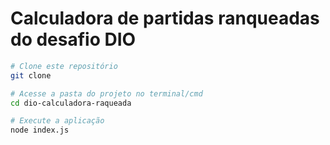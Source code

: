 # Calculadora de partidas ranqueadas do desafio DIO

```bash
# Clone este repositório
git clone

# Acesse a pasta do projeto no terminal/cmd
cd dio-calculadora-raqueada

# Execute a aplicação
node index.js
```
